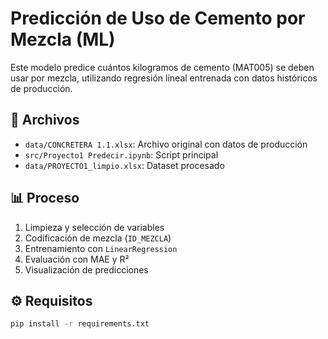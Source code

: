 # Predicción de Uso de Cemento por Mezcla (ML)

Este modelo predice cuántos kilogramos de cemento (MAT005) se deben usar por mezcla, utilizando regresión lineal entrenada con datos históricos de producción.

## 📁 Archivos

- `data/CONCRETERA 1.1.xlsx`: Archivo original con datos de producción
- `src/Proyecto1 Predecir.ipynb`: Script principal
- `data/PROYECTO1_limpio.xlsx`: Dataset procesado

## 📊 Proceso

1. Limpieza y selección de variables
2. Codificación de mezcla (`ID_MEZCLA`)
3. Entrenamiento con `LinearRegression`
4. Evaluación con MAE y R²
5. Visualización de predicciones

## ⚙️ Requisitos

```bash
pip install -r requirements.txt
